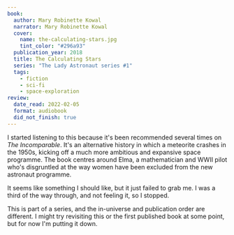 ```yaml
---
book:
  author: Mary Robinette Kowal
  narrator: Mary Robinette Kowal
  cover:
    name: the-calculating-stars.jpg
    tint_color: "#296a93"
  publication_year: 2018
  title: The Calculating Stars
  series: "The Lady Astronaut series #1"
  tags:
    - fiction
    - sci-fi
    - space-exploration
review:
  date_read: 2022-02-05
  format: audiobook
  did_not_finish: true
---
```


I started listening to this because it's been recommended several times on *The Incomparable*.
It's an alternative history in which a meteorite crashes in the 1950s, kicking off a much more ambitious and expansive space programme.
The book centres around Elma, a mathematician and WWII pilot who's disgruntled at the way women have been excluded from the new astronaut programme.

It seems like something I should like, but it just failed to grab me.
I was a third of the way through, and not feeling it, so I stopped.

This is part of a series, and the in-universe and publication order are different.
I might try revisiting this or the first published book at some point, but for now I'm putting it down.
